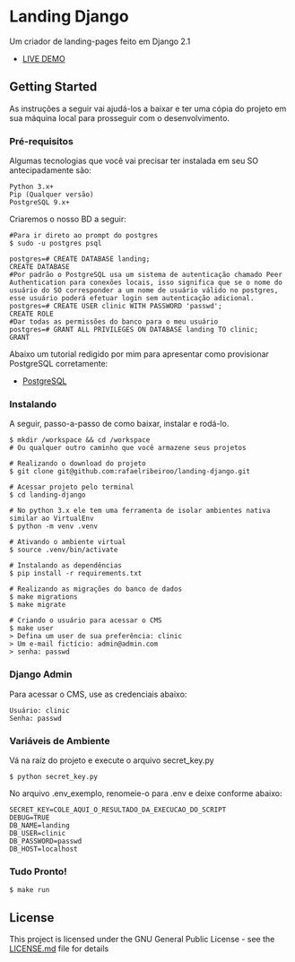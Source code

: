 # Landing Django

Um criador de landing-pages feito em Django 2.1

* [LIVE DEMO](https://landing-django.herokuapp.com/)

## Getting Started

As instruções a seguir vai ajudá-los a baixar e ter uma cópia do projeto em sua máquina local para prosseguir com o desenvolvimento.

### Pré-requisitos

Algumas tecnologias que você vai precisar ter instalada em seu SO antecipadamente são:

```
Python 3.x+ 
Pip (Qualquer versão)
PostgreSQL 9.x+
```

Criaremos o nosso BD a seguir:

```
#Para ir direto ao prompt do postgres
$ sudo -u postgres psql

postgres=# CREATE DATABASE landing;
CREATE DATABASE
#Por padrão o PostgreSQL usa um sistema de autenticação chamado Peer Authentication para conexões locais, isso significa que se o nome do usuário do SO corresponder a um nome de usuário válido no postgres, esse usuário poderá efetuar login sem autenticação adicional.
postgres=# CREATE USER clinic WITH PASSWORD 'passwd';
CREATE ROLE
#Dar todas as permissões do banco para o meu usuário
postgres=# GRANT ALL PRIVILEGES ON DATABASE landing TO clinic;
GRANT
```
Abaixo um tutorial redigido por mim para apresentar como provisionar PostgreSQL corretamente: 
* [PostgreSQL](https://github.com/Projet0sDjango/pyMentors/wiki/Provisionando-PostgreSQL)

### Instalando

A seguir, passo-a-passo de como baixar, instalar e rodá-lo.

```
$ mkdir /workspace && cd /workspace
# Ou qualquer outro caminho que você armazene seus projetos

# Realizando o download do projeto
$ git clone git@github.com:rafaelribeiroo/landing-django.git

# Acessar projeto pelo terminal
$ cd landing-django

# No python 3.x ele tem uma ferramenta de isolar ambientes nativa similar ao VirtualEnv
$ python -m venv .venv

# Ativando o ambiente virtual
$ source .venv/bin/activate

# Instalando as dependências
$ pip install -r requirements.txt 

# Realizando as migrações do banco de dados
$ make migrations
$ make migrate

# Criando o usuário para acessar o CMS
$ make user
> Defina um user de sua preferência: clinic
> Um e-mail fictício: admin@admin.com
> senha: passwd
```

### Django Admin

Para acessar o CMS, use as credenciais abaixo:

```
Usuário: clinic
Senha: passwd
```

### Variáveis de Ambiente

Vá na raíz do projeto e execute o arquivo secret_key.py

```
$ python secret_key.py
```

No arquivo .env_exemplo, renomeie-o para .env e deixe conforme abaixo:

```
SECRET_KEY=COLE_AQUI_O_RESULTADO_DA_EXECUCAO_DO_SCRIPT
DEBUG=TRUE
DB_NAME=landing
DB_USER=clinic
DB_PASSWORD=passwd
DB_HOST=localhost
```

### Tudo Pronto!

```
$ make run
```


## License

This project is licensed under the GNU General Public License - see the [LICENSE.md](LICENSE.md) file for details